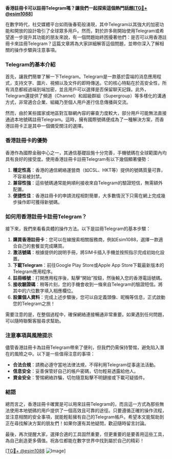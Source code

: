 **香港註冊卡可以註冊Telegram嗎？讓我們一起探索這個熱門話題[[TG💪+ @esim1088](https://t.me/s/esim1088)]**

在數字時代，社交媒體平台如雨後春筍般湧現，其中Telegram以其強大的加密功能和開放的設計吸引了全球眾多用戶。然而，對於許多剛開始使用Telegram或希望進一步提升其功能的朋友來說，有一個問題始終困擾著他們：是否可以用香港註冊卡來註冊Telegram？這篇文章將為大家詳細解答這個問題，並帶你深入了解相關的操作步驟與注意事項。

### Telegram的基本介紹

首先，讓我們簡單了解一下Telegram。Telegram是一款基於雲端的消息應用程式，支持文字、圖片、視頻以及文件的即時傳送。它的核心特點在於高安全性，所有消息都經過端到端加密，並且用戶可以選擇是否保留聊天記錄。此外，Telegram還提供了頻道（Channel）和超級群組（Supergroup）等多樣化的溝通方式，非常適合企業、組織乃至個人用戶進行信息傳播與交流。

然而，由於某些國家或地區對互聯網內容的審查力度較大，部分用戶可能無法直接通過本地號碼註冊Telegram。這時，擁有國際號碼便成為了一種解決方案，而香港註冊卡正是其中一個備受關注的選擇。

### 香港註冊卡的優勢

香港作為國際金融中心之一，其通信基礎設施十分完善，手機號碼在全球範圍內均具有良好的接受度。使用香港註冊卡註冊Telegram有以下幾個顯著優勢：

1. **穩定性高**：香港的通信網絡運營商（如CSL、HKT等）提供的號碼質量可靠，不容易被封禁。
2. **兼容性強**：這些號碼通常能夠順利接收來自Telegram的驗證短信，無需額外配置。
3. **便捷性佳**：香港註冊卡的申請流程相對簡單，大多數情況下只需在網上完成幾步操作即可獲得新號碼。

### 如何用香港註冊卡註冊Telegram？

接下來，我們來看看具體的操作方法。以下是註冊Telegram的基本步驟：

1. **購買香港註冊卡**：您可以在線搜索相關服務商，例如Esim1088，選擇一款適合自己的套餐並完成購買。
2. **激活號碼**：根據提供的說明手冊，將SIM卡插入手機並按照指示完成初始化設置。
3. **下載Telegram**：前往Google Play Store或Apple App Store下載最新版本的Telegram應用程序。
4. **註冊帳號**：打開應用程序後，點擊“開始”按鈕，然後輸入您的香港電話號碼。
5. **接收驗證碼**：稍等片刻，您的手機會收到一條來自Telegram的驗證短信。將其中的六位數字填入相應欄位。
6. **設置個人資料**：完成上述步驟後，您可以自定義頭像、昵稱等信息，正式啟動您的Telegram之旅！

需要注意的是，在整個過程中，確保網絡連接暢通非常重要。如果遇到任何問題，可以隨時聯繫客服尋求幫助。

### 注意事項與風險提示

儘管香港註冊卡為註冊Telegram帶來了便利，但我們仍需保持警惕，避免陷入潛在的風險之中。以下是一些值得注意的事項：

- **合法合規**：請務必遵守當地法律法規，不得利用Telegram從事違法活動。
- **信息安全**：妥善保管好自己的帳戶密碼，切勿輕易透露給他人。
- **資金安全**：警惕網絡詐騙，切勿隨意點擊不明鏈接或下載可疑插件。

### 結語

總而言之，香港註冊卡確實是可以用來註冊Telegram的，而且這一方式為那些無法使用本地號碼的用戶提供了一個高效且可靠的途徑。只要遵循正確的操作流程，並注意相關的安全事項，就能輕鬆擁有自己的Telegram帳戶。希望本文能幫助到正在尋找解決方案的朋友們！如果你還有其他疑問，歡迎隨時留言討論。

最後，再次提醒大家，選擇合適的工具固然重要，但更重要的是要善用這些工具，為自己創造更多價值。祝各位都能在數字世界中找到屬於自己的精彩！

[[TG💪+ @esim1088](https://t.me/s/esim1088) ![Image](https://i.postimg.cc/4NQfJmqS/Snipaste-2025-05-13-00-14-12.png)]